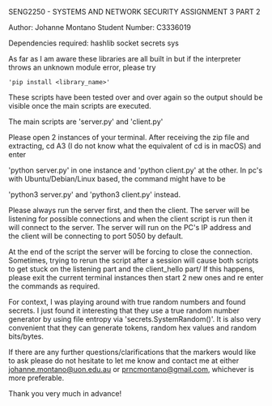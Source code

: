 SENG2250 - SYSTEMS AND NETWORK SECURITY ASSIGNMENT 3 PART 2
        
Author:         Johanne Montano
Student Number: C3336019

Dependencies required:
    hashlib
    socket
    secrets
    sys

As far as I am aware these libraries are all built in but if the interpreter throws an unknown module error, please try

    'pip install <library_name>'

These scripts have been tested over and over again so the output should be visible once the main scripts are executed.

The main scripts are 'server.py' and 'client.py'

Please open 2 instances of your terminal. After receiving the zip file and extracting, cd A3 (I do not know what the equivalent of cd is in macOS) and enter

'python server.py' in one instance and 'python client.py' at the other. In pc's with Ubuntu/Debian/Linux based, the command might have to be

'python3 server.py' and 'python3 client.py' instead.

Please always run the server first, and then the client. The server will be listening for possible connections and when the client script is run then it will connect to the server. 
The server will run on the PC's IP address and the client will be connecting to port 5050 by default.

At the end of the script the server will be forcing to close the connection. Sometimes, trying to rerun the script after a session will cause both scripts to get stuck on the listening part and the client_hello part/
If this happens, please exit the current terminal instances then start 2 new ones and re enter the commands as required.

For context, I was playing around with true random numbers and found secrets. I just found it interesting that they use a true random number generator by using file entropy via 'secrets.SystemRandom()'.
It is also very convenient that they can generate tokens, random hex values and random bits/bytes.

If there are any further questions/clarifications that the markers would like to ask please do not hesitate to let me know and contact me at either johanne.montano@uon.edu.au or prncmontano@gmail.com, whichever is more preferable.

Thank you very much in advance!